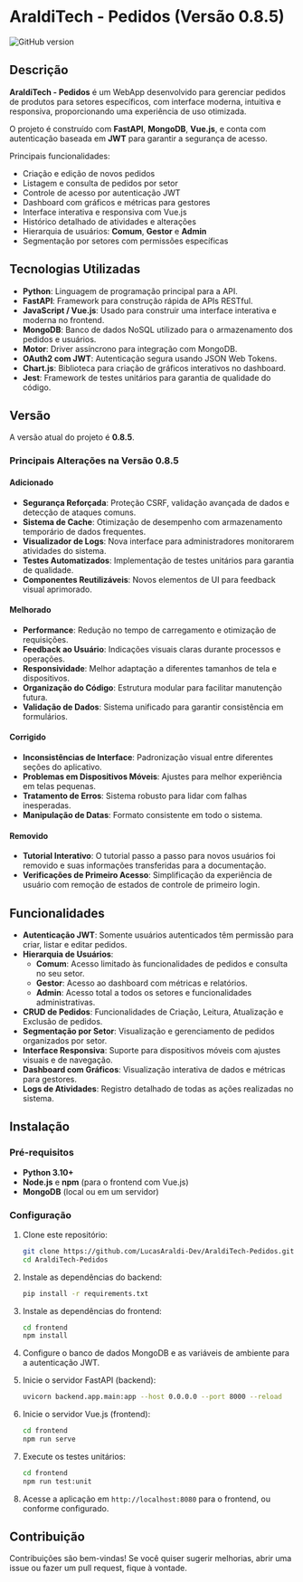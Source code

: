 # AraldiTech - Pedidos (Versão 0.8.5) 
![GitHub version](https://img.shields.io/badge/version-0.8.5-blue)

## Descrição
**AraldiTech - Pedidos** é um WebApp desenvolvido para gerenciar pedidos de produtos para setores específicos, com interface moderna, intuitiva e responsiva, proporcionando uma experiência de uso otimizada.

O projeto é construído com **FastAPI**, **MongoDB**, **Vue.js**, e conta com autenticação baseada em **JWT** para garantir a segurança de acesso.

Principais funcionalidades:
- Criação e edição de novos pedidos
- Listagem e consulta de pedidos por setor
- Controle de acesso por autenticação JWT
- Dashboard com gráficos e métricas para gestores
- Interface interativa e responsiva com Vue.js
- Histórico detalhado de atividades e alterações
- Hierarquia de usuários: **Comum**, **Gestor** e **Admin**
- Segmentação por setores com permissões específicas

## Tecnologias Utilizadas
- **Python**: Linguagem de programação principal para a API.
- **FastAPI**: Framework para construção rápida de APIs RESTful.
- **JavaScript / Vue.js**: Usado para construir uma interface interativa e moderna no frontend.
- **MongoDB**: Banco de dados NoSQL utilizado para o armazenamento dos pedidos e usuários.
- **Motor**: Driver assíncrono para integração com MongoDB.
- **OAuth2 com JWT**: Autenticação segura usando JSON Web Tokens.
- **Chart.js**: Biblioteca para criação de gráficos interativos no dashboard.
- **Jest**: Framework de testes unitários para garantia de qualidade do código.

## Versão  
A versão atual do projeto é **0.8.5**.

### Principais Alterações na Versão 0.8.5

#### Adicionado
- **Segurança Reforçada**: Proteção CSRF, validação avançada de dados e detecção de ataques comuns.
- **Sistema de Cache**: Otimização de desempenho com armazenamento temporário de dados frequentes.
- **Visualizador de Logs**: Nova interface para administradores monitorarem atividades do sistema.
- **Testes Automatizados**: Implementação de testes unitários para garantia de qualidade.
- **Componentes Reutilizáveis**: Novos elementos de UI para feedback visual aprimorado.

#### Melhorado
- **Performance**: Redução no tempo de carregamento e otimização de requisições.
- **Feedback ao Usuário**: Indicações visuais claras durante processos e operações.
- **Responsividade**: Melhor adaptação a diferentes tamanhos de tela e dispositivos.
- **Organização do Código**: Estrutura modular para facilitar manutenção futura.
- **Validação de Dados**: Sistema unificado para garantir consistência em formulários.

#### Corrigido
- **Inconsistências de Interface**: Padronização visual entre diferentes seções do aplicativo.
- **Problemas em Dispositivos Móveis**: Ajustes para melhor experiência em telas pequenas.
- **Tratamento de Erros**: Sistema robusto para lidar com falhas inesperadas.
- **Manipulação de Datas**: Formato consistente em todo o sistema.

#### Removido
- **Tutorial Interativo**: O tutorial passo a passo para novos usuários foi removido e suas informações transferidas para a documentação.
- **Verificações de Primeiro Acesso**: Simplificação da experiência de usuário com remoção de estados de controle de primeiro login.

## Funcionalidades
- **Autenticação JWT**: Somente usuários autenticados têm permissão para criar, listar e editar pedidos.
- **Hierarquia de Usuários**:
  - **Comum**: Acesso limitado às funcionalidades de pedidos e consulta no seu setor.
  - **Gestor**: Acesso ao dashboard com métricas e relatórios.
  - **Admin**: Acesso total a todos os setores e funcionalidades administrativas.
- **CRUD de Pedidos**: Funcionalidades de Criação, Leitura, Atualização e Exclusão de pedidos.
- **Segmentação por Setor**: Visualização e gerenciamento de pedidos organizados por setor.
- **Interface Responsiva**: Suporte para dispositivos móveis com ajustes visuais e de navegação.
- **Dashboard com Gráficos**: Visualização interativa de dados e métricas para gestores.
- **Logs de Atividades**: Registro detalhado de todas as ações realizadas no sistema.

## Instalação

### Pré-requisitos
- **Python 3.10+**
- **Node.js** e **npm** (para o frontend com Vue.js)
- **MongoDB** (local ou em um servidor)

### Configuração
1. Clone este repositório:
    ```bash
    git clone https://github.com/LucasAraldi-Dev/AraldiTech-Pedidos.git
    cd AraldiTech-Pedidos
    ```

2. Instale as dependências do backend:
    ```bash
    pip install -r requirements.txt
    ```

3. Instale as dependências do frontend:
    ```bash
    cd frontend
    npm install
    ```

4. Configure o banco de dados MongoDB e as variáveis de ambiente para a autenticação JWT.

5. Inicie o servidor FastAPI (backend):
    ```bash
    uvicorn backend.app.main:app --host 0.0.0.0 --port 8000 --reload
    ```

6. Inicie o servidor Vue.js (frontend):
    ```bash
    cd frontend
    npm run serve
    ```

7. Execute os testes unitários:
    ```bash
    cd frontend
    npm run test:unit
    ```

8. Acesse a aplicação em `http://localhost:8080` para o frontend, ou conforme configurado.

## Contribuição
Contribuições são bem-vindas! Se você quiser sugerir melhorias, abrir uma issue ou fazer um pull request, fique à vontade.